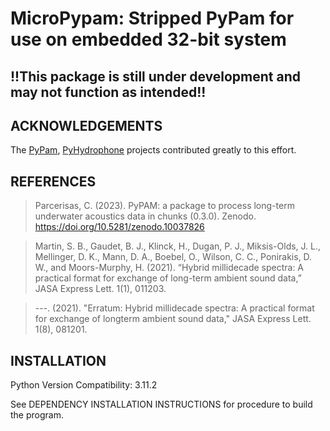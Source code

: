 # MicroPypam: Stripped PyPam for use on embedded 32-bit system

## !!This package is still under development and may not function as intended!!

## ACKNOWLEDGEMENTS
The [PyPam](https://github.com/lifewatch/pypam), [PyHydrophone](https://github.com/lifewatch-pyhydrophone) projects contributed greatly to this effort. 



## REFERENCES
> Parcerisas, C. (2023). PyPAM: a package to process long-term underwater acoustics data in chunks (0.3.0). Zenodo. https://doi.org/10.5281/zenodo.10037826

> Martin, S. B., Gaudet, B. J., Klinck, H., Dugan, P. J., Miksis-Olds, J. L., Mellinger, D. K., Mann, D. A., Boebel, O., Wilson, C. C., Ponirakis, D. W., and Moors-Murphy, H. (2021). “Hybrid millidecade spectra: A practical format for exchange of long-term ambient sound data,” JASA Express Lett. 1(1), 011203.

> ---. (2021). "Erratum: Hybrid millidecade spectra: A practical format for exchange of longterm ambient sound data," JASA Express Lett. 1(8), 081201.

## INSTALLATION

Python Version Compatibility: 3.11.2

See DEPENDENCY INSTALLATION INSTRUCTIONS for procedure to build the program.

